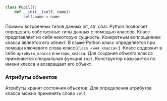 ```python
class Pupil():
	def __init__(self, name):
		self.name = name
```
Помимо встроенных типов данных  int, str, char. Python позволяет определять собственные типы данных с помощью классов. Класс представляет из себя некоторую сущность. Конкретным воплощением класса является его объект. В языке Python класс определяется при помощи ключевого слова класс(`class <имя_класса>`:). Класс содержит в себе `артибуты_класса` и `методы_класса`. Для создания объекта класса применяется специальная функция `init`. Конструктор называется по имени класса и возвращает его объект.
### Атрибуты объектов 
Атрибуты хранят состояния объектов.
	Для определения атрибутов класса можно применять слово `self`.
	

